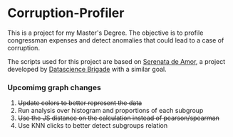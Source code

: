 # Corruption-Profiler
This is a project for my Master's Degree. The objective is to profile congressman expenses and detect anomalies that could lead to a case of corruption.

The scripts used for this project are based on [Serenata de Amor](https://github.com/datasciencebr/serenata-de-amor), a project developed by [Datascience Brigade](https://datasciencebr.com/) with a similar goal.

### Upcomimg graph changes

1. ~~Update colors to better represent the data~~
1. Run analysis over histogram and proportions of each subgroup
1. ~~Use the JS distance on the calculation instead of pearson/spearman~~
1. Use KNN clicks to better detect subgroups relation